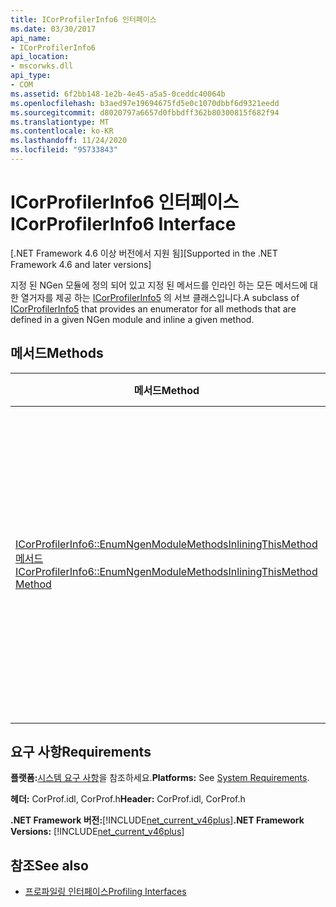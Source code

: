 ```yaml
---
title: ICorProfilerInfo6 인터페이스
ms.date: 03/30/2017
api_name:
- ICorProfilerInfo6
api_location:
- mscorwks.dll
api_type:
- COM
ms.assetid: 6f2bb148-1e2b-4e45-a5a5-0ceddc40064b
ms.openlocfilehash: b3aed97e19694675fd5e0c1070dbbf6d9321eedd
ms.sourcegitcommit: d8020797a6657d0fbbdff362b80300815f682f94
ms.translationtype: MT
ms.contentlocale: ko-KR
ms.lasthandoff: 11/24/2020
ms.locfileid: "95733843"
---
```

# <a name="icorprofilerinfo6-interface"></a><span data-ttu-id="34ead-102">ICorProfilerInfo6 인터페이스</span><span class="sxs-lookup"><span data-stu-id="34ead-102">ICorProfilerInfo6 Interface</span></span>

<span data-ttu-id="34ead-103">[.NET Framework 4.6 이상 버전에서 지원 됨]</span><span class="sxs-lookup"><span data-stu-id="34ead-103">[Supported in the .NET Framework 4.6 and later versions]</span></span>  
  
 <span data-ttu-id="34ead-104">지정 된 NGen 모듈에 정의 되어 있고 지정 된 메서드를 인라인 하는 모든 메서드에 대 한 열거자를 제공 하는 [ICorProfilerInfo5](icorprofilerinfo5-interface.md) 의 서브 클래스입니다.</span><span class="sxs-lookup"><span data-stu-id="34ead-104">A subclass of [ICorProfilerInfo5](icorprofilerinfo5-interface.md) that provides an enumerator for all methods that are defined in a given NGen module and inline a given method.</span></span>  
  
## <a name="methods"></a><span data-ttu-id="34ead-105">메서드</span><span class="sxs-lookup"><span data-stu-id="34ead-105">Methods</span></span>  
  
|<span data-ttu-id="34ead-106">메서드</span><span class="sxs-lookup"><span data-stu-id="34ead-106">Method</span></span>|<span data-ttu-id="34ead-107">설명</span><span class="sxs-lookup"><span data-stu-id="34ead-107">Description</span></span>|  
|------------|-----------------|  
|[<span data-ttu-id="34ead-108">ICorProfilerInfo6::EnumNgenModuleMethodsInliningThisMethod 메서드</span><span class="sxs-lookup"><span data-stu-id="34ead-108">ICorProfilerInfo6::EnumNgenModuleMethodsInliningThisMethod Method</span></span>](icorprofilerinfo6-enumngenmodulemethodsinliningthismethod-method.md)|<span data-ttu-id="34ead-109">지정 된 NGen 모듈에 속하고 지정 된 메서드의 본문에서 인라인 된 모든 메서드에 대 한 열거자를 반환 합니다.</span><span class="sxs-lookup"><span data-stu-id="34ead-109">Returns an enumerator for all methods that belong to a given NGen module and that are inlined in the body of a given method.</span></span>|  
  
## <a name="requirements"></a><span data-ttu-id="34ead-110">요구 사항</span><span class="sxs-lookup"><span data-stu-id="34ead-110">Requirements</span></span>  

 <span data-ttu-id="34ead-111">**플랫폼:**[시스템 요구 사항](../../get-started/system-requirements.md)을 참조하세요.</span><span class="sxs-lookup"><span data-stu-id="34ead-111">**Platforms:** See [System Requirements](../../get-started/system-requirements.md).</span></span>  
  
 <span data-ttu-id="34ead-112">**헤더:** CorProf.idl, CorProf.h</span><span class="sxs-lookup"><span data-stu-id="34ead-112">**Header:** CorProf.idl, CorProf.h</span></span>  
  
 <span data-ttu-id="34ead-113">**.NET Framework 버전:**[!INCLUDE[net_current_v46plus](../../../../includes/net-current-v46plus-md.md)]</span><span class="sxs-lookup"><span data-stu-id="34ead-113">**.NET Framework Versions:** [!INCLUDE[net_current_v46plus](../../../../includes/net-current-v46plus-md.md)]</span></span>  
  
## <a name="see-also"></a><span data-ttu-id="34ead-114">참조</span><span class="sxs-lookup"><span data-stu-id="34ead-114">See also</span></span>

- [<span data-ttu-id="34ead-115">프로파일링 인터페이스</span><span class="sxs-lookup"><span data-stu-id="34ead-115">Profiling Interfaces</span></span>](profiling-interfaces.md)
